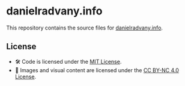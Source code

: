 # danielradvany.info

This repository contains the source files for [danielradvany.info](https://danielradvany.info).

## License

- 🛠️ Code is licensed under the [MIT License](./LICENSE.txt).
- 🎨 Images and visual content are licensed under the [CC BY-NC 4.0 License](./MEDIA-LICENSE.md).
